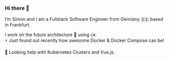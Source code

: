 ### Hi there 👋

I’m Simon and I am a Fullstack Software Engineer from Germany 🇩🇪 based in Frankfurt.  

I work on the future architecture 🔭 using `C#`.  
⚡ Just found out recently how awesome Docker & Docker Compose can be!  
  
🤔 Looking help with Kubernetes Clusters and Vue.js.

<!--
**BionicCa/BionicCa** is a ✨ _special_ ✨ repository because its `README.md` (this file) appears on your GitHub profile.

Here are some ideas to get you started:

- 🔭 I’m currently working on ...
- 🌱 I’m currently learning ...
- 👯 I’m looking to collaborate on ...
- 🤔 I’m looking for help with ...
- 💬 Ask me about ...
- 📫 How to reach me: ...
- 😄 Pronouns: ...
- ⚡ Fun fact: ...
-->
